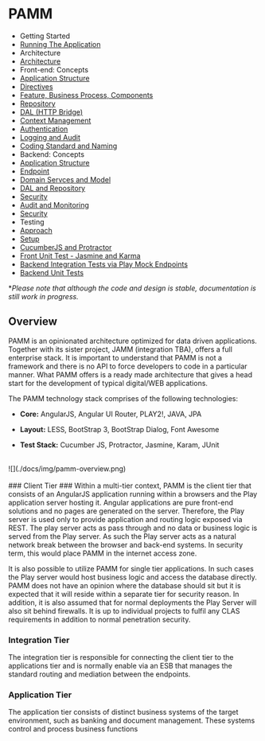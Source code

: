 PAMM
=
- Getting Started
 - [Running The Application](/docs/getting-started.md)
- Architecture
 - [Architecture](/docs/architecture.md)
- Front-end: Concepts
 - [Application Structure](/docs/frontend/app-structure.md)
 - [Directives](/docs/frontend/directives.md)
 - [Feature, Business Process, Components](/docs/frontend/features-and-components.md)
 - [Repository](/docs/wip.md)
 - [DAL (HTTP Bridge)](/docs/wip.md)
 - [Context Management](/docs/frontend/context-management.md)
 - [Authentication](/docs/wip.md)
 - [Logging and Audit](/docs/wip.md)
 - [Coding Standard and Naming](/docs/wip.md)
- Backend: Concepts
 - [Application Structure](/docs/wip.md)
 - [Endpoint](/docs/wip.md)
 - [Domain Servces and Model](/docs/wip.md)
 - [DAL and Repository](/docs/wip.md)
 - [Security](/docs/wip.md)
 - [Audit and Monitoring](/docs/wip.md)
 - [Security](/docs/wip.md)
- Testing
 - [Approach](/docs/wip.md)
 - [Setup](/docs/wip.md)
 - [CucumberJS and Protractor](/docs/wip.md)
 - [Front Unit Test - Jasmine and Karma](/docs/wip.md)
 - [Backend Integration Tests via Play Mock Endpoints](/docs/wip.md)
 - [Backend Unit Tests](/docs/wip.md)

**Please note that although the code and design is stable, documentation is still work in progress.*

Overview
-
PAMM is an opinionated architecture optimized for data driven applications.  Together with its sister project, JAMM (integration TBA), offers a full enterprise stack.  It is important to understand that PAMM is not a framework and there is no API to force developers to code in a particular manner.  What PAMM offers is a ready made architecture that gives a head start for the development of typical digital/WEB applications.

The PAMM technology stack comprises of the following technologies:

- **Core:**
AngularJS,
Angular UI Router, 
PLAY2!, 
JAVA, 
JPA

- **Layout:**
LESS,
BootStrap 3,
BootStrap Dialog,
Font Awesome

- **Test Stack:**
Cucumber JS,
Protractor,
Jasmine,
Karam,
JUnit

<br/>
![](./docs/img/pamm-overview.png)
<br/>
<br/>
### Client Tier ###
Within a multi-tier context, PAMM is the client tier that consists of an AngularJS application running within a browsers and the Play application server hosting it.  Angular applications are pure front-end solutions and no pages are generated on the server.  Therefore, the Play server is used only to provide application and routing logic exposed via REST.  The play server acts as pass through and no data or business logic is served from the Play server.  As such the Play server acts as a natural network break between the browser and back-end systems.  In security term, this would place PAMM in the internet access zone.

It is also possible to utilize PAMM for single tier applications.  In such cases the Play server would host business logic and access the database directly.  PAMM does not have an opinion where the database should sit but it is expected that it will reside within a separate tier for security reason.  In addition, it is also assumed that for normal deployments the Play Server will also sit behind firewalls. It is up to individual projects to fulfil any CLAS requirements in addition to normal penetration security. 

### Integration Tier  ###
The integration tier is responsible for connecting the client tier to the applications tier and is normally enable via an ESB that manages the standard routing and mediation between the endpoints.

### Application Tier  ###
The application tier consists of distinct business systems of the target environment, such as banking and document management.  These systems control and process business functions